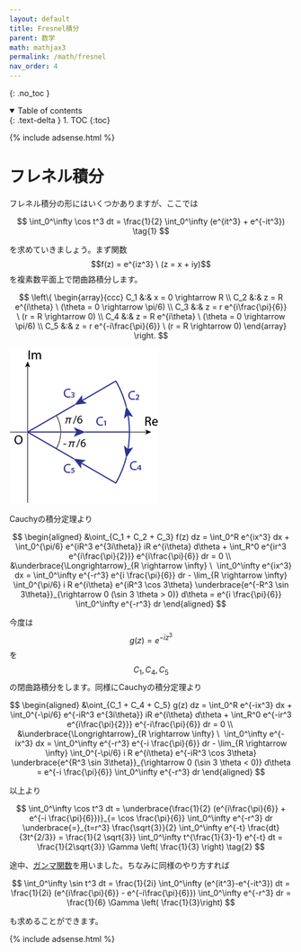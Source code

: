 ```yaml
---
layout: default
title: Fresnel積分
parent: 数学
math: mathjax3
permalink: /math/fresnel
nav_order: 4
---
```


{: .no_toc }

<details open markdown="block">
  <summary>
    Table of contents
  </summary>
  {: .text-delta }
1. TOC
{:toc}
</details>

{% include adsense.html %}

# フレネル積分

フレネル積分の形にはいくつかありますが、ここでは

$$
\int_0^\infty \cos t^3 dt 
= \frac{1}{2} \int_0^\infty (e^{it^3} + e^{-it^3}) \tag{1}
$$

を求めていきましょう。まず関数$$f(z) = e^{iz^3} \ (z = x + iy)$$を複素数平面上で閉曲路積分します。

$$
\left\{ 
\begin{array}{ccc}
C_1 &:& x = 0 \rightarrow R \\
C_2 &:& z = R e^{i\theta} \ (\theta = 0 \rightarrow \pi/6) \\
C_3 &:& z = r e^{i\frac{\pi}{6}} \ (r = R \rightarrow 0) \\
C_4 &:& z = R e^{i\theta} \ (\theta = 0 \rightarrow \pi/6) \\
C_5 &:& z = r e^{-i\frac{\pi}{6}} \ (r = R \rightarrow 0) 
\end{array}
\right.
$$

![フレネル積分を求めるための複素数平面での積分経路。](/assets/images/math/fresnel.png)

Cauchyの積分定理より

$$
\begin{aligned}
&\oint_{C_1 + C_2 + C_3} f(z) dz 
= \int_0^R e^{ix^3} dx + \int_0^{\pi/6} e^{iR^3 e^{3i\theta}} iR e^{i\theta} d\theta + \int_R^0 e^{ir^3 e^{i\frac{\pi}{2}}} e^{i\frac{\pi}{6}} dr = 0 \\ 
&\underbrace{\Longrightarrow}_{R \rightarrow \infty} \ 
\int_0^\infty e^{ix^3} dx 
= \int_0^\infty e^{-r^3} e^{i \frac{\pi}{6}} dr - \lim_{R \rightarrow \infty} \int_0^{\pi/6} i R e^{i\theta} e^{iR^3 \cos 3\theta} \underbrace{e^{-R^3 \sin 3\theta}}_{\rightarrow 0 (\sin 3 \theta > 0)} d\theta
= e^{i \frac{\pi}{6}} \int_0^\infty e^{-r^3} dr
\end{aligned}
$$

今度は$$g(z) = e^{-iz^3}$$を$$C_1, C_4, C_5$$の閉曲路積分をします。同様にCauchyの積分定理より

$$
\begin{aligned}
&\oint_{C_1 + C_4 + C_5} g(z) dz 
= \int_0^R e^{-ix^3} dx + \int_0^{-\pi/6} e^{-iR^3 e^{3i\theta}} iR e^{i\theta} d\theta + \int_R^0 e^{-ir^3 e^{i\frac{\pi}{2}}} e^{-i\frac{\pi}{6}} dr = 0 \\ 
&\underbrace{\Longrightarrow}_{R \rightarrow \infty} \ 
\int_0^\infty e^{-ix^3} dx 
= \int_0^\infty e^{-r^3} e^{-i \frac{\pi}{6}} dr - \lim_{R \rightarrow \infty} \int_0^{-\pi/6} i R e^{i\theta} e^{-iR^3 \cos 3\theta} \underbrace{e^{R^3 \sin 3\theta}}_{\rightarrow 0 (\sin 3 \theta < 0)} d\theta
= e^{-i \frac{\pi}{6}} \int_0^\infty e^{-r^3} dr
\end{aligned}
$$

以上より

$$
\int_0^\infty \cos t^3 dt 
= \underbrace{\frac{1}{2} (e^{i\frac{\pi}{6}} + e^{-i \frac{\pi}{6}})}_{= \cos \frac{\pi}{6}} \int_0^\infty e^{-r^3} dr 
\underbrace{=}_{t=r^3} \frac{\sqrt{3}}{2} \int_0^\infty e^{-t} \frac{dt}{3t^{2/3}}
= \frac{1}{2 \sqrt{3}} \int_0^\infty t^{\frac{1}{3}-1} e^{-t} dt 
= \frac{1}{2\sqrt{3}} \Gamma \left( \frac{1}{3} \right) \tag{2}
$$

途中、[ガンマ関数](/math/gamma)を用いました。ちなみに同様のやり方すれば

$$
\int_0^\infty \sin t^3 dt 
= \frac{1}{2i} \int_0^\infty (e^{it^3}-e^{-it^3}) dt 
= \frac{1}{2i} (e^{i\frac{\pi}{6}} - e^{-i\frac{\pi}{6}}) \int_0^\infty e^{-r^3} dr 
= \frac{1}{6} \Gamma \left( \frac{1}{3}\right)
$$

も求めることができます。

{% include adsense.html %}